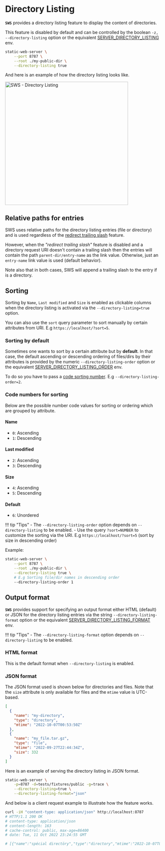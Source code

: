 # Directory Listing

**`SWS`** provides a directory listing feature to display the content of directories.

This feature is disabled by default and can be controlled by the boolean `-z, --directory-listing` option or the equivalent [SERVER_DIRECTORY_LISTING](./../configuration/environment-variables.md#server_directory_listing) env.

```sh
static-web-server \
    --port 8787 \
    --root ./my-public-dir \
    --directory-listing true
```

And here is an example of how the directory listing looks like.

<img title="SWS - Directory Listing" src="https://user-images.githubusercontent.com/1700322/145420578-5a508d2a-773b-4239-acc0-197ea2062ff4.png" width="400">

## Relative paths for entries

SWS uses relative paths for the directory listing entries (file or directory) and is used regardless of the [redirect trailing slash](../features/trailing-slash-redirect.md) feature.

However, when the *"redirect trailing slash"* feature is disabled and a directory request URI doesn't contain a trailing slash then the entries will contain the path `parent-dir/entry-name` as the link value. Otherwise, just an `entry-name` link value is used (default behavior).

Note also that in both cases, SWS will append a trailing slash to the entry if is a directory.

## Sorting

Sorting by `Name`, `Last modified` and `Size` is enabled as clickable columns when the directory listing is activated via the `--directory-listing=true` option.

You can also use the `sort` query parameter to sort manually by certain attributes from URI. E.g `https://localhost/?sort=5`.

### Sorting by default

Sometimes one wants to sort by a certain attribute but by **default**. In that case, the default ascending or descending ordering of files/dirs by their attributes is provided by the numeric `--directory-listing-order` option or the equivalent [SERVER_DIRECTORY_LISTING_ORDER](./../configuration/environment-variables.md#server_directory_listing_order) env.

To do so you have to pass a [code sorting number](#code-numbers-for-sorting). E.g `--directory-listing-order=2`.

### Code numbers for sorting

Below are the possible number code values for sorting or ordering which are grouped by attribute.

#### Name

- `0`: Ascending
- `1`: Descending

#### Last modified

- `2`: Ascending
- `3`: Descending

#### Size

- `4`: Ascending
- `5`: Descending

#### Default

- `6`: Unordered

!!! tip "Tips"
    - The `--directory-listing-order` option depends on `--directory-listing` to be enabled.
    - Use the query `?sort=NUMBER` to customize the sorting via the URI. E.g `https://localhost/?sort=5` (sort by size in descending order)

Example:

```sh
static-web-server \
    --port 8787 \
    --root ./my-public-dir \
    --directory-listing true \
    # E.g Sorting file/dir names in descending order
    --directory-listing-order 1
```

## Output format

**`SWS`** provides support for specifying an output format either HTML (default) or JSON for the directory listing entries via the string `--directory-listing-format` option or the equivalent [SERVER_DIRECTORY_LISTING_FORMAT](./../configuration/environment-variables.md#server_directory_listing_format) env.

!!! tip "Tips"
    - The `--directory-listing-format` option depends on `--directory-listing` to be enabled.

### HTML format

This is the default format when `--directory-listing` is enabled.

### JSON format

The JSON format used is shown below for directories and files. Note that the `size` attribute is only available for files and the `mtime` value is UTC-based.

```json
[
  {
    "name": "my-directory",
    "type": "directory",
    "mtime": "2022-10-07T00:53:50Z"
  },
  {
    "name": "my_file.tar.gz",
    "type": "file",
    "mtime": "2022-09-27T22:44:34Z",
    "size": 332
  }
]
```

Here is an example of serving the directory listing in JSON format.


```sh
static-web-server \
    -p=8787 -d=tests/fixtures/public -g=trace \
    --directory-listing=true \
    --directory-listing-format="json"
```

And below is a client request example to illustrate how the feature works.

```sh
curl -iH "content-type: application/json" http://localhost:8787
# HTTP/1.1 200 OK
# content-type: application/json
# content-length: 163
# cache-control: public, max-age=86400
# date: Tue, 11 Oct 2022 23:24:55 GMT

# [{"name":"spécial directöry","type":"directory","mtime":"2022-10-07T00:53:50Z"},{"name":"index.html.gz","type":"file","mtime":"2022-09-27T22:44:34Z","size":332}]⏎
```

